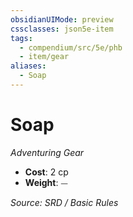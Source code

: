 ```yaml
---
obsidianUIMode: preview
cssclasses: json5e-item
tags:
  - compendium/src/5e/phb
  - item/gear
aliases:
  - Soap
---
```

# Soap
*Adventuring Gear*  

- **Cost**: 2 cp
- **Weight**: ⏤

*Source: SRD / Basic Rules*